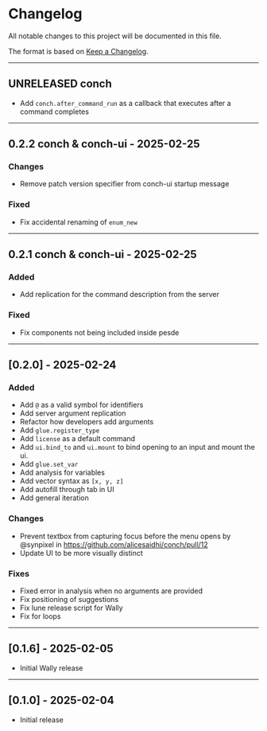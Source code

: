 # Changelog

All notable changes to this project will be documented in this file.

The format is based on [Keep a Changelog](https://keepachangelog.com/en/1.0.0/).

--------------------------------------------------------------------------------

## UNRELEASED conch

- Add `conch.after_command_run` as a callback that executes after a command completes

--------------------------------------------------------------------------------

## 0.2.2 conch & conch-ui - 2025-02-25

### Changes

- Remove patch version specifier from conch-ui startup message

### Fixed

- Fix accidental renaming of `enum_new`

--------------------------------------------------------------------------------

## 0.2.1 conch & conch-ui - 2025-02-25

### Added

- Add replication for the command description from the server

### Fixed

- Fix components not being included inside pesde

--------------------------------------------------------------------------------

## [0.2.0] - 2025-02-24

### Added

- Add `@` as a valid symbol for identifiers
- Add server argument replication
- Refactor how developers add arguments
- Add `glue.register_type`
- Add `license` as a default command
- Add `ui.bind_to` and `ui.mount` to bind opening to an input and mount the ui.
- Add `glue.set_var`
- Add analysis for variables
- Add vector syntax as `[x, y, z]`
- Add autofill through tab in UI
- Add general iteration

### Changes

- Prevent textbox from capturing focus before the menu opens by @synpixel in https://github.com/alicesaidhi/conch/pull/12
- Update UI to be more visually distinct

### Fixes

- Fixed error in analysis when no arguments are provided
- Fix positioning of suggestions
- Fix lune release script for Wally
- Fix for loops

--------------------------------------------------------------------------------

## [0.1.6] - 2025-02-05

- Initial Wally release

--------------------------------------------------------------------------------

## [0.1.0] - 2025-02-04

- Initial release
